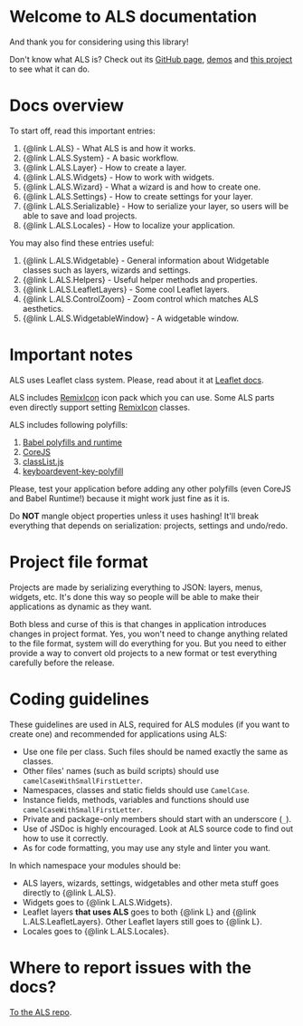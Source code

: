 <!-- This readme is for the docs. For readme for the library, see README.md -->

# Welcome to ALS documentation

And thank you for considering using this library!

Don't know what ALS is? Check out its [GitHub page](https://github.com/matafokka/leaflet-advanced-layer-system), [demos](https://matafokka.github.io/als-demos/) and [this project](https://matafokka.github.io/SynthFlight/) to see what it can do.

# Docs overview

To start off, read this important entries:

1. {@link L.ALS} - What ALS is and how it works.
1. {@link L.ALS.System} - A basic workflow.
1. {@link L.ALS.Layer} - How to create a layer.
1. {@link L.ALS.Widgets} - How to work with widgets.
1. {@link L.ALS.Wizard} - What a wizard is and how to create one.
1. {@link L.ALS.Settings} - How to create settings for your layer.
1. {@link L.ALS.Serializable} - How to serialize your layer, so users will be able to save and load projects.
1. {@link L.ALS.Locales} - How to localize your application.

You may also find these entries useful:

1. {@link L.ALS.Widgetable} - General information about Widgetable classes such as layers, wizards and settings.
1. {@link L.ALS.Helpers} - Useful helper methods and properties.
1. {@link L.ALS.LeafletLayers} - Some cool Leaflet layers.
1. {@link L.ALS.ControlZoom} - Zoom control which matches ALS aesthetics.
1. {@link L.ALS.WidgetableWindow} - A widgetable window.

# Important notes

ALS uses Leaflet class system. Please, read about it at [Leaflet docs](https://leafletjs.com/reference-1.7.1.html#class).

ALS includes [RemixIcon](https://remixicon.com) icon pack which you can use. Some ALS parts even directly support setting [RemixIcon](https://remixicon.com) classes. 

ALS includes following polyfills:

1. [Babel polyfills and runtime](https://babeljs.io/)
1. [CoreJS](https://github.com/zloirock/core-js)
1. [classList.js](https://github.com/eligrey/classList.js)
1. [keyboardevent-key-polyfill](https://github.com/cvan/keyboardevent-key-polyfill)

Please, test your application before adding any other polyfills (even CoreJS and Babel Runtime!) because it might work just fine as it is.

Do **NOT** mangle object properties unless it uses hashing! It'll break everything that depends on serialization: projects, settings and undo/redo.

# Project file format

Projects are made by serializing everything to JSON: layers, menus, widgets, etc. It's done this way so people will be able to make their applications as dynamic as they want.

Both bless and curse of this is that changes in application introduces changes in project format. Yes, you won't need to change anything related to the file format, system will do everything for you. But you need to either provide a way to convert old projects to a new format or test everything carefully before the release.

# Coding guidelines

These guidelines are used in ALS, required for ALS modules (if you want to create one) and recommended for applications using ALS:

* Use one file per class. Such files should be named exactly the same as classes.
* Other files' names (such as build scripts) should use `camelCaseWithSmallFirstLetter`.
* Namespaces, classes and static fields should use `CamelCase`.
* Instance fields, methods, variables and functions should use `camelCaseWithSmallFirstLetter`.
* Private and package-only members should start with an underscore (`_`).
* Use of JSDoc is highly encouraged. Look at ALS source code to find out how to use it correctly.
* As for code formatting, you may use any style and linter you want.

In which namespace your modules should be:

* ALS layers, wizards, settings, widgetables and other meta stuff goes directly to {@link L.ALS}.
* Widgets goes to {@link L.ALS.Widgets}.
* Leaflet layers **that uses ALS** goes to both {@link L} and {@link L.ALS.LeafletLayers}. Other Leaflet layers still goes to {@link L}.
* Locales goes to {@link L.ALS.Locales}.

# Where to report issues with the docs?

[To the ALS repo](https://github.com/matafokka/leaflet-advanced-layer-system).